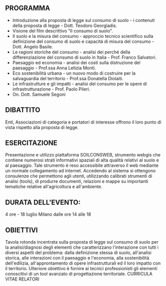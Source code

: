 ## PROGRAMMA

 * Introduzione alla proposta di legge sul consumo di suolo - i contenuti della proposta di legge - Dott. Teodoro Georgiadis.
 * Visione del film descrittivo "Il consumo di suolo".
 * Il suolo e la misura del consumo - approccio tecnico scientifico sulla definizione del consumo di suolo e capacità di misura del consumo - Dott. Angelo Basile.
 * Le ragioni storiche del consumo - analisi dei perché della differenziazione del consumo di suolo in Italia - Prof. Franco Salvatori.
 * Paesaggio ed economia - analisi dei costi sulla distruzione del paesaggio - Prof.ssa Anna Letizia Monti.
 * Eco sostenibilità urbana - un nuovo modo di costruire per la salvaguardia del territorio - Prof.ssa Donatella Diolaiti.
 * Le infrastrutture e gli impatti - analisi del consumo per le opere di infrastrutturazione - Prof. Paolo Pileri.
 * On. Dott. Samuele Segoni 
 

## DIBATTITO 

Enti, Associazioni di categoria e portatori di interesse offrono il loro punto di vista rispetto alla proposta di legge.


## ESERCITAZIONE

Presentazione e utilizzo piattaforma SOILCONSWEB, strumento webgis che contiene numerosi strati informativi spaziali di alta qualità relativi al suolo e al paesaggio. Tale strumento è reso accessibile attraverso il web mediante un normale collegamento ad internet. Accedendo al sistema si ottengono consulenze che permettono agli utenti, utilizzando calibrati strumenti di analisi (tools), di
produrre documenti, relazioni e mappe su importanti tematiche relative all'agricoltura e all'ambiente.

## DURATA DELL'EVENTO: 

4 ore - 18 luglio Milano dalle ore 14 alle 18

## OBIETTIVI

Tavola rotonda incentrata sulla proposta di legge sul consumo di suolo per la analisi/diagnosi degli elementi che caratterizzano l'interazione con tutti i diversi aspetti del problema: dalla definizione stessa di suolo, all'analisi storica, alle interazioni con il paesaggio e l'economia, alla sostenibilità dell'edilizia, all'approntamento di opere infrastrutturali ed il loro impatto con il territorio.
Ulteriore obiettivo è fornire ai tecnici professionisti gli elementi conoscitivi di un tool avanzato di progettazione territoriale.
CURRICULA VITAE RELATORI
